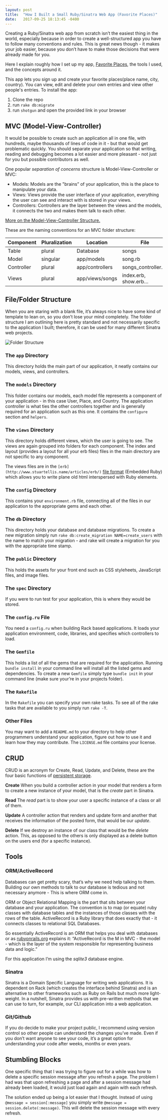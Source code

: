 ```yaml
---
layout: post
title:  "How I Built a Small Ruby/Sinatra Web App (Favorite Places)"
date:   2017-09-25 18:13:45 -0400
---
```


Creating a Ruby/Sinatra web app from scratch isn’t the easiest thing in the world, especially because in order to create a well-structured app you have to follow many conventions and rules. This is great news though - it makes your job easier, because you don’t have to make those decisions that were already made for you.

Here I explain roughly how I set up my app, [Favorite Places](https://github.com/amelieoller/favorite-places), the tools I used, and the concepts around it.

This app lets you sign up and create your favorite places(place name, city, country). You can view, edit and delete your own entries and view other people's entries. To install the app:


1. Clone the repo
2. run `rake db:migrate`
3. run `shotgun` and open the provided link in your browser

## MVC (Model-View-Controller)

It would be possible to create such an application all in one file, with hundreds, maybe thousands of lines of code in it - but that would get problematic quickly. You should separate your application so that writing, reading and debugging becomes a lot easier and more pleasant - not just for you but possible contributors as well.

One popular *separation of concerns* structure is Model-View-Controller or MVC:

- Models: Models are the "brains” of your application, this is the place to manipulate your data.
- Views: Views provide the user interface of your application, everything the user can see and interact with is stored in your views.
- Controllers: Controllers are the layer between the views and the models, it connects the two and makes them talk to each other.

[More on the Model-View-Controller Structure.](https://blog.codinghorror.com/understanding-model-view-controller/)

These are the naming conventions for an MVC folder structure:

| **Component** | **Pluralization** | **Location**    | **File**             | **Constant**    |
| ------------- | ----------------- | --------------- | -------------------- | --------------- |
| Table         | plural            | Database        | songs                |                 |
| Model         | singular          | app/models      | song.rb              | Song            |
| Controller    | plural            | app/controllers | songs_controller.rb  | SongsController |
| Views         | plural            | app/views/songs | index.erb, show.erb… |                 |

## File/Folder Structure

When you are staring with a blank file, it’s always nice to have some kind of template to lean on, so you don’t lose your mind completely. The folder structure I am outlining here is pretty standard and not necessarily specific to the application I built; therefore, it can be used for many different Sinatra web projects.

![Folder Structure](https://i.imgur.com/BAqihdf.png)


### The `app` Directory

This directory holds the main part of our application, it neatly contains our models, views, and controllers.


### The `models` Directory

This folder contains our models, each model file represents a component of your application - in this case User, Place, and Country. The application controller is what ties the other controllers together and is generally required for an application such as this one. It contains the `configure` section and `helpers`.


### The `views` Directory

This directory holds different views, which the user is going to see. The views are again grouped into folders for each component. The index and layout (provides a layout for all your erb files) files in the main directory are not specific to any component.

The views files are in the `[erb](http://www.stuartellis.name/articles/erb/)` [file format](http://www.stuartellis.name/articles/erb/) (Embedded Ruby) which allows you to write plane old html interspersed with Ruby elements.


### The `config` Directory

This contains your `environment.rb` file, connecting all of the files in our application to the appropriate gems and each other.


### The `db` Directory

This directory holds your database and database migrations. To create a new migration simply run `rake db:create_migration NAME=create_users` with the name to match your migration - and rake will create a migration for you with the appropriate time stamp.


### The `public` Directory

This holds the assets for your front end such as CSS styleheets, JavaScript files, and image files.


### The `spec` Directory

If you were to run test for your application, this is where they would be stored.


### The `config.ru` File

You need a `config.ru` when building Rack based applications. It loads your application environment, code, libraries, and specifies which controllers to load. 


### The `Gemfile`

This holds a list of all the gems that are required for the application. Running `bundle install` in your command line will install all the listed gems and dependencies. To create a new `Gemfile` simply type `bundle init` in your command line (make sure your’re in your projects folder).


### The `Rakefile` 

In the `Rakefile` you can specify your own rake tasks. To see all of the rake tasks that are available to you simply run `rake -T`.


### Other Files

You may want to add a `README.md` to your directory to help other programmers understand your application, figure out how to use it and learn how they may contribute. The `LICENSE.md` file contains your license. 


## CRUD

CRUD is an acronym for Create, Read, Update, and Delete, these are the four basic functions of [persistent storage](https://en.wikipedia.org/wiki/Persistence_(computer_science)).

**Create**
When you build a controller action in your model that renders a form to create a new instance of your model, that is the *create* part in Sinatra. 

**Read**
The *read* part is to show your user a specific instance of a class or all of them.

**Update**
A controller action that renders and update form and another that receives the information of the posted form, that would be our *update*.

**Delete**
If we destroy an instance of our class that would be the *delete* action. This, as opposed to the others is only displayed as a delete button on the users end (for a specific instance).

## Tools
### ORM/ActiveRecord

Databases can get pretty scary, that’s why we need help talking to them. Building our own methods to talk to our database is tedious and not necessary anymore - This is where ORM come in.

ORM or Object Relational Mapping is the part that sits between your database and your application. The convention is to map (or equate) ruby classes with database tables and the instances of those classes with the rows of the table. ActiveRecord is a Ruby library that does exactly that - it connects classes to relational SQL Databases.

So essentially ActiveRecord is an ORM that helps you deal with databases or as [rubyonrails.org](http://guides.rubyonrails.org/active_record_basics.html) explains it: “ActiveRecord is the M in MVC - the model - which is the layer of the system responsible for representing business data and logic.”

For this application I’m using the *sqlite3* database engine.

### Sinatra

Sinatra is a Domain Specific Language for writing web applications. It is dependent on Rack (which creates the interface behind Sinatra) and is an alternative to other frameworks such as Ruby on Rails but much more light-weight. In a nutshell, Sinatra provides us with pre-written methods that we can use to turn, for example, our CLI application into a web application.

### Git/Github

If you do decide to make your project public, I recommend using version control so other people can understand the changes you’ve made. Even if you don’t want anyone to see your code, it’s a great option for understanding your code after weeks, months or even years.

## Stumbling Blocks

One specific thing that I was trying to figure out for a while was how to delete a specific session message after you refresh a page. The problem I had was that upon refreshing a page and after a session message had already been loaded, it would just load again and again with each refresh. 

The solution ended up being a lot easier that I thought. Instead of using `@message = session[:message]` you simply write `@message = session.delete(:message)`. This will delete the session message with every refresh.



